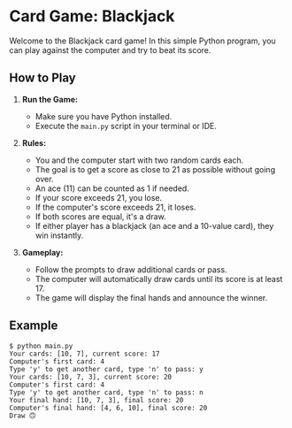 # Card Game: Blackjack

Welcome to the Blackjack card game! In this simple Python program, you can play against the computer and try to beat its score.

## How to Play

1. **Run the Game:**
   - Make sure you have Python installed.
   - Execute the `main.py` script in your terminal or IDE.

2. **Rules:**
   - You and the computer start with two random cards each.
   - The goal is to get a score as close to 21 as possible without going over.
   - An ace (11) can be counted as 1 if needed.
   - If your score exceeds 21, you lose.
   - If the computer's score exceeds 21, it loses.
   - If both scores are equal, it's a draw.
   - If either player has a blackjack (an ace and a 10-value card), they win instantly.

3. **Gameplay:**
   - Follow the prompts to draw additional cards or pass.
   - The computer will automatically draw cards until its score is at least 17.
   - The game will display the final hands and announce the winner.

## Example

```
$ python main.py
Your cards: [10, 7], current score: 17
Computer's first card: 4
Type 'y' to get another card, type 'n' to pass: y
Your cards: [10, 7, 3], current score: 20
Computer's first card: 4
Type 'y' to get another card, type 'n' to pass: n
Your final hand: [10, 7, 3], final score: 20
Computer's final hand: [4, 6, 10], final score: 20
Draw 🙃
```
